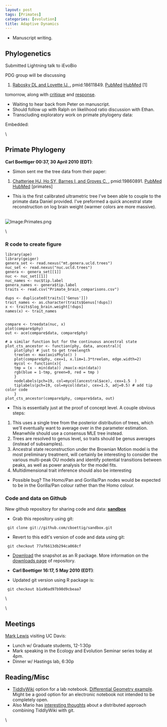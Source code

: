 ```yaml
---
layout: post
tags: [Primates]
categories: [evolution]
title: Adaptive Dynamics
---
```







 








-   Manuscript writing.

Phylogenetics
-------------

Submitted Lightning talk to iEvoBio

PDG group will be discussing

1.  [Rabosky DL and Lovette IJ.
    .](http://eutils.ncbi.nlm.nih.gov/entrez/eutils/elink.fcgi?cmd=prlinks&dbfrom=pubmed&retmode=ref&id=18611849 "View or buy article from publisher (if available)")
    pmid:18611849.
    [PubMed](http://eutils.ncbi.nlm.nih.gov/entrez/eutils/efetch.fcgi?db=pubmed&rettype=abstract&id=18611849 "PMID 18611849")
    [HubMed](http://www.hubmed.org/display.cgi?uids=18611849 "PMID 18611849")
    [1]

tomorrow, along with
[critique](http://hdl.handle.net/10.1098/rspb.2008.1249 "doi:10.1098/rspb.2008.1249")
and
[response](http://hdl.handle.net/10.1098/rspb.2008.1584 "doi:10.1098/rspb.2008.1584").

-   Waiting to hear back from Peter on manuscript.
-   Should follow up with Ralph on likelihood ratio discussion with
    Ethan.
-   Transcluding exploratory work on primate phylogeny data:

Embedded:

\

Primate Phylogeny
-----------------

**Carl Boettiger 00:37, 30 April 2010 (EDT)**:

-   Simon sent me the tree data from their paper:

1.  [Chatterjee HJ, Ho SY, Barnes I, and Groves C.
    .](http://eutils.ncbi.nlm.nih.gov/entrez/eutils/elink.fcgi?cmd=prlinks&dbfrom=pubmed&retmode=ref&id=19860891 "View or buy article from publisher (if available)")
    pmid:19860891.
    [PubMed](http://eutils.ncbi.nlm.nih.gov/entrez/eutils/efetch.fcgi?db=pubmed&rettype=abstract&id=19860891 "PMID 19860891")
    [HubMed](http://www.hubmed.org/display.cgi?uids=19860891 "PMID 19860891")
    [primates]

-   This is the first calibrated ultrametric tree I've been able to
    couple to the primate data Daniel provided. I've preformed a quick
    ancestral state reconstruction on log brain weight (warmer colors
    are more massive).

\
 ![Image:Primates.png](http://openwetware.org/images/9/96/Primates.png)

\

### R code to create figure

~~~~ {.de1}
library(ape)
library(geiger)
genera_set <- read.nexus("mt.genera.ucld.trees")
nuc_set <- read.nexus("nuc.ucld.trees")
genera <- genera_set[[1]]
nuc <- nuc_set[[1]]
nuc_names <- nuc$tip.label
genera_names <- genera$tip.label
traits <- read.csv("Primate_brain_comparisons.csv")
 
dups <- duplicated(traits[['Genus']])
trait_names <- as.character(traits$Genus[!dups])
x <- traits$log_brain.weight[!dups]
names(x) <- trait_names
 
 
compare <- treedata(nuc, x)
plot(compare$phy)
out <- ace(compare$data, compare$phy)
 
# a similar function but for the continuous ancestral state 
plot_cts_ancestor <- function(phy, data, ancestral){  
    plot(phy) # just to get treelength 
    treelen <- max(axisPhylo() )
    plot(compare$phy, cex=1, x.lim=1.3*treelen, edge.width=2)
    mycol <- function(x){
    tmp = (x - min(data)) /max(x-min(data)) 
    rgb(blue = 1-tmp, green=0, red = tmp )
    }
    nodelabels(pch=19, col=mycol(ancestral$ace), cex=1.5  )
    tiplabels(pch=19, col=mycol(data), cex=1.5, adj=0.5) # add tip color code
    }
plot_cts_ancestor(compare$phy, compare$data, out)
~~~~

-   This is essentially just at the proof of concept level. A couple
    obvious steps:

1.  This uses a single tree from the posterior distribution of trees,
    which we'll eventually want to average over in the parameter
    estimation. Meanwhile should use a consensus MLE tree instead.
2.  Trees are resolved to genus level, so traits should be genus
    averages (instead of subsamples).
3.  Ancestral state reconstruction under the Brownian Motion model is
    the most preliminary treatment, will certainly be interesting to
    consider the various multi-peak OU models and identify potential
    transitions between peaks, as well as power analysis for the model
    fits.
4.  Multidimensional trait inference should also be interesting

-   Possible bug? The Homo/Pan and Gorilla/Pan nodes would be expected
    to be in the Gorilla/Pan colour rather than the Homo colour.

### Code and data on Github

New github repository for sharing code and data:
**[sandbox](http://github.com/cboettig/sandbox "http://github.com/cboettig/sandbox")**

-   Grab this repository using git:

<!-- -->

     git clone git://github.com/cboettig/sandbox.git

-   Revert to this edit's version of code and data using git:

<!-- -->

     git checkout 77af6613db294ca068cf

-   [Download](http://github.com/downloads/cboettig/sandbox/sandbox_0.0-1.tar.gz "http://github.com/downloads/cboettig/sandbox/sandbox_0.0-1.tar.gz")
    the snapshot as an R package. More information on the [downloads
    page](http://github.com/cboettig/sandbox/downloads "http://github.com/cboettig/sandbox/downloads")
    of repository.

-   **Carl Boettiger 16:17, 5 May 2010 (EDT)**:
-   Updated git version using R package is:

<!-- -->

     git checkout b1a90ad97b90d9cbeaa7 

\

\

Meetings
--------

[Mark
Lewis](http://www.math.ualberta.ca/~mlewis/ "http://www.math.ualberta.ca/~mlewis/")
visiting UC Davis:

-   Lunch w/ Graduate students, 12-1:30p
-   Mark speaking in the Ecology and Evolution Seminar series today at
    4pm.
-   Dinner w/ Hastings lab, 6:30p

Reading/Misc
------------

-   [TiddlyWiki](http://www.tiddlywiki.com/ "http://www.tiddlywiki.com/")
    option for a lab notebook. [Differential Geometry
    example](http://deferentialgeometry.org/ "http://deferentialgeometry.org/").
    Might be a good option for an electronic notebook not intended to be
    completely open.
-   Also Mario has [interesting
    thoughts](http://pineda-krch.com/2008/08/12/distributed-open-notebook-science/ "http://pineda-krch.com/2008/08/12/distributed-open-notebook-science/")
    about a distributed approach combining TiddlyWiki with git.

\

